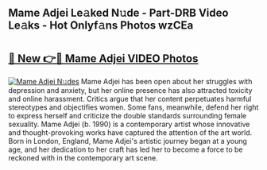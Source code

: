 ## Mame Adjei Le𝚊ked N𝚞de - Part-DRB Video Le𝚊ks - Hot Onlyf𝚊ns Photos wzCEa

# <h2><a href="http://ac12635.deff.icu/?id=Mame+Adjei">🔗 New 👉🔴 Mame Adjei VIDEO Photos</a></h2>

[![Mame Adjei N𝚞des](https://i.imgur.com/rIISA9y.gif)](http://ac12635.deff.icu/?id=Mame+Adjei)
Mame Adjei has been open about her struggles with depression and anxiety, but her online presence has also attracted toxicity and online harassment. Critics argue that her content perpetuates harmful stereotypes and objectifies women. Some fans, meanwhile, defend her right to express herself and criticize the double standards surrounding female sexuality. Mame Adjei (b. 1990) is a contemporary artist whose innovative and thought-provoking works have captured the attention of the art world. Born in London, England, Mame Adjei's artistic journey began at a young age, and her dedication to her craft has led her to become a force to be reckoned with in the contemporary art scene.
